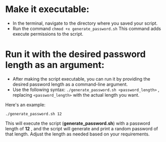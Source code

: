 # Make it executable:

- In the terminal, navigate to the directory where you saved your script.
- Run the command `chmod +x generate_password.sh` This command adds execute permissions to the script.

# Run it with the desired password length as an argument:

- After making the script executable, you can run it by providing the desired password length as a command-line argument.
- Use the following syntax: `./generate_password.sh <password_length>` , replacing `<password_length>` with the actual length you want.

Here's an example:

```shell
./generate_password.sh 12
```

This will execute the script (**generate_password.sh**) with a password length of **12** , and the script will generate and print a random password of that length. Adjust the length as needed based on your requirements.
